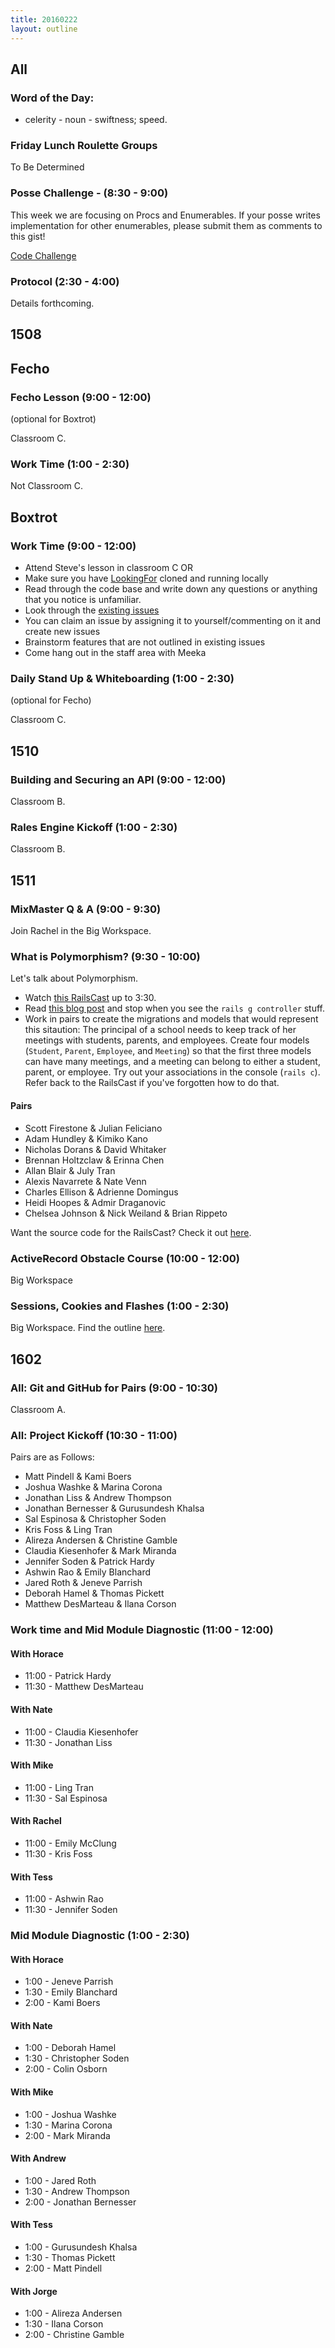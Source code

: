 ```yaml
---
title: 20160222
layout: outline
---
```


## All

### Word of the Day:

* celerity - noun - swiftness; speed.

### Friday Lunch Roulette Groups

To Be Determined

### Posse Challenge - (8:30 - 9:00)

This week we are focusing on Procs and Enumerables. If your posse writes implementation for other enumerables, please submit them as comments to this gist!

[Code Challenge](https://gist.github.com/applegrain/744468d56507d000e9d4)

### Protocol (2:30 - 4:00)

Details forthcoming.


## 1508

## Fecho

### Fecho Lesson (9:00 - 12:00)

(optional for Boxtrot)

Classroom C.

### Work Time (1:00 - 2:30)

Not Classroom C.

## Boxtrot

### Work Time (9:00 - 12:00)

- Attend Steve's lesson in classroom C OR
- Make sure you have [LookingFor](https://github.com/LookingForMe/lookingfor) cloned and running locally
- Read through the code base and write down any questions or anything that you notice is unfamiliar.
- Look through the [existing issues](https://github.com/LookingForMe/lookingfor/issues)
- You can claim an issue by assigning it to yourself/commenting on it and create new issues
- Brainstorm features that are not outlined in existing issues
- Come hang out in the staff area with Meeka

### Daily Stand Up & Whiteboarding (1:00 - 2:30)

(optional for Fecho)

Classroom C.

## 1510

### Building and Securing an API (9:00 - 12:00)

Classroom B.

### Rales Engine Kickoff (1:00 - 2:30)

Classroom B.


## 1511

### MixMaster Q & A (9:00 - 9:30)

Join Rachel in the Big Workspace.

### What is Polymorphism? (9:30 - 10:00)

Let's talk about Polymorphism.

* Watch [this RailsCast](https://www.youtube.com/watch?v=WOFAcbxdWjY) up to 3:30.
* Read [this blog post](https://richonrails.com/articles/polymorphic-associations-in-rails) and stop when you see the `rails g controller` stuff.
* Work in pairs to create the migrations and models that would represent this sitaution: The principal of a school needs to keep track of her meetings with students, parents, and employees. Create four models (`Student`, `Parent`, `Employee`, and `Meeting`) so that the first three models can have many meetings, and a meeting can belong to either a student, parent, or employee. Try out your associations in the console (`rails c`). Refer back to the RailsCast if you've forgotten how to do that.

#### Pairs

* Scott Firestone & Julian Feliciano
* Adam Hundley & Kimiko Kano
* Nicholas Dorans & David Whitaker
* Brennan Holtzclaw & Erinna Chen
* Allan Blair & July Tran
* Alexis Navarrete & Nate Venn
* Charles Ellison & Adrienne Domingus
* Heidi Hoopes & Admir Draganovic
* Chelsea Johnson & Nick Weiland & Brian Rippeto

Want the source code for the RailsCast? Check it out [here](https://github.com/railscasts/154-polymorphic-association-revised).

### ActiveRecord Obstacle Course (10:00 - 12:00)

Big Workspace

### Sessions, Cookies and Flashes (1:00 - 2:30)

Big Workspace. Find the outline [here](https://github.com/turingschool/lesson_plans/blob/master/ruby_02-web_applications_with_ruby/cookies_sessions_flashes.markdown).


## 1602

### All: Git and GitHub for Pairs (9:00 - 10:30)

Classroom A.

### All: Project Kickoff (10:30 - 11:00)

Pairs are as Follows:

* Matt Pindell & Kami Boers
* Joshua Washke & Marina Corona
* Jonathan Liss &  Andrew Thompson
* Jonathan Bernesser & Gurusundesh Khalsa
* Sal Espinosa & Christopher Soden
* Kris Foss & Ling Tran
* Alireza Andersen & Christine Gamble
* Claudia Kiesenhofer & Mark Miranda
* Jennifer Soden & Patrick Hardy
* Ashwin Rao & Emily Blanchard
* Jared Roth & Jeneve Parrish
* Deborah Hamel & Thomas Pickett
* Matthew DesMarteau & Ilana Corson


### Work time and Mid Module Diagnostic (11:00 - 12:00)

#### With Horace
* 11:00 - Patrick Hardy
* 11:30 - Matthew DesMarteau

#### With Nate
* 11:00 - Claudia Kiesenhofer
* 11:30 - Jonathan Liss

#### With Mike
* 11:00 - Ling Tran
* 11:30 - Sal Espinosa

#### With Rachel
* 11:00 - Emily McClung
* 11:30 - Kris Foss

#### With Tess
* 11:00 - Ashwin Rao
* 11:30 - Jennifer Soden


### Mid Module Diagnostic (1:00 - 2:30)

#### With Horace
* 1:00 - Jeneve Parrish
* 1:30 - Emily Blanchard
* 2:00 - Kami Boers

#### With Nate
* 1:00 - Deborah Hamel
* 1:30 - Christopher Soden
* 2:00 - Colin Osborn

#### With Mike
* 1:00 - Joshua Washke
* 1:30 - Marina Corona
* 2:00 - Mark Miranda

#### With Andrew
* 1:00 - Jared Roth
* 1:30 - Andrew Thompson
* 2:00 - Jonathan Bernesser

#### With Tess
* 1:00 - Gurusundesh Khalsa
* 1:30 - Thomas Pickett
* 2:00 - Matt Pindell

#### With Jorge
* 1:00 - Alireza Andersen
* 1:30 - Ilana Corson
* 2:00 - Christine Gamble
